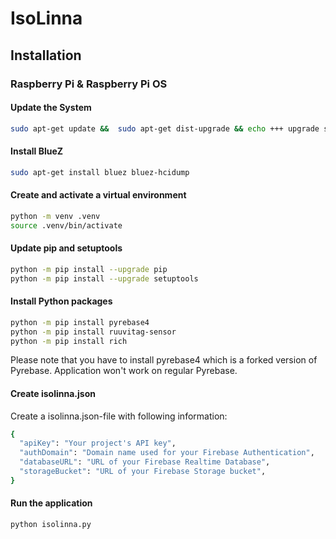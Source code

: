 # IsoLinna
## Installation
### Raspberry Pi & Raspberry Pi OS
#### Update the System
```sh
sudo apt-get update &&  sudo apt-get dist-upgrade && echo +++ upgrade successful +++
```
#### Install BlueZ
```sh
sudo apt-get install bluez bluez-hcidump
```
#### Create and activate a virtual environment
```sh
python -m venv .venv
source .venv/bin/activate
```
#### Update pip and setuptools
```sh
python -m pip install --upgrade pip
python -m pip install --upgrade setuptools
```
#### Install Python packages
```sh
python -m pip install pyrebase4
python -m pip install ruuvitag-sensor
python -m pip install rich
```
Please note that you have to install pyrebase4 which is a forked version of Pyrebase. Application won't work on regular Pyrebase.
#### Create isolinna.json
Create a isolinna.json-file with following information:
```sh
{
  "apiKey": "Your project's API key",
  "authDomain": "Domain name used for your Firebase Authentication",
  "databaseURL": "URL of your Firebase Realtime Database",
  "storageBucket": "URL of your Firebase Storage bucket",
}
```
#### Run the application
```sh
python isolinna.py
```

